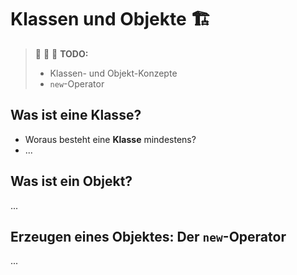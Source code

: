 # Klassen und Objekte :building_construction:

> :construction: :construction: :construction: **TODO:**  
> - Klassen- und Objekt-Konzepte
> - `new`-Operator


## Was ist eine Klasse?

-   Woraus besteht eine **Klasse** mindestens?
-   ...


## Was ist ein Objekt?

...


## Erzeugen eines Objektes: Der `new`-Operator

...